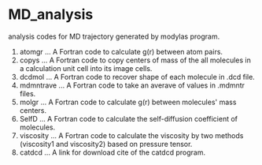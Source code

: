 # MD_analysis
analysis codes for MD trajectory generated by modylas program.

1. atomgr      ... A Fortran code to calculate g(r) between atom pairs.
2. copys       ... A Fortran code to copy centers of mass of the all molecules in a calculation unit cell into its image cells.
3. dcdmol      ... A Fortran code to recover shape of each molecule in .dcd file.
4. mdmntrave   ... A Fortran code to take an averave of values in .mdmntr files.
5. molgr       ... A Fortran code to calculate g(r) between molecules' mass centers.
6. SelfD       ... A Fortran code to calculate the self-diffusion coefficient of molecules.
7. viscosity   ... A Fortran code to calculate the viscosity by two methods (viscosity1 and viscosity2) based on pressure tensor.
8. catdcd      ... A link for download cite of the catdcd program.
